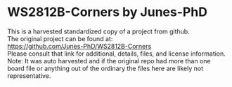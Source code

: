 
# WS2812B-Corners by Junes-PhD  
This is a harvested standardized copy of a project from github.  
The original project can be found at:  
https://github.com/Junes-PhD/WS2812B-Corners  
Please consult that link for additional, details, files, and license information.  
Note: It was auto harvested and if the original repo had more than one board file or anything out of the ordinary the files here are likely not representative.  
    